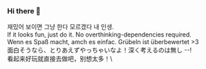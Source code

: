 ### Hi there 👋

재밌어 보이면 그냥 한다 모르겠다 내 인생.\
If it looks fun, just do it. No overthinking-dependencies required.\
Wenn es Spaß macht, amch es einfac. Grübeln ist überbewertet >3\
面白そうなら、とりあえずやっちゃいなよ！深く考えるのは無し --!\
看起来好玩就直接去做吧，别想太多！\



<!--
**PythonToGo/PythonToGo** is a ✨ _special_ ✨ repository because its `README.md` (this file) appears on your GitHub profile.

Here are some ideas to get you started:

- 🔭 I’m currently working on ...
- 🌱 I’m currently learning ...
- 👯 I’m looking to collaborate on ...
- 🤔 I’m looking for help with ...
- 💬 Ask me about ...
- 📫 How to reach me: ...
- 😄 Pronouns: ...
- ⚡ Fun fact: ...
-->
